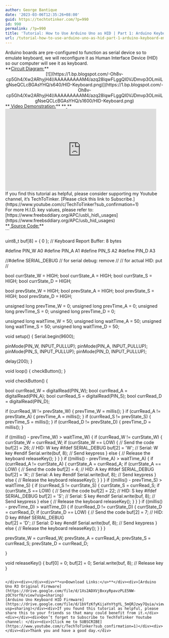 ```yaml
---
author: George Bantique
date: '2023-03-06T12:35:26+08:00'
guid: https://techtotinker.com/?p=990
id: 990
permalink: /?p=990
title: 'Tutorial: How to Use Arduino Uno as HID | Part 1: Arduino Keyboard Emulation'
url: /tutorial-how-to-use-arduino-uno-as-hid-part-1-arduino-keyboard-emulation679-revision-v1-Tutorial-How-to-Use-Arduino-Uno-as-HID-Part-1-Arduino-Keyboard-Emulation
---
```



<div>Arduino boards are pre-configured to function as serial device so to emulate keyboard, we will reconfigure it as Human Interface Device (HID) so our computer will see it as keyboard. </div><div></div><div>**<u>Circuit Diagram:</u>**</div><div><div style="clear: both; text-align: center;">[![](https://1.bp.blogspot.com/-Oh8v-cp5Gh4/Xw2ARhyjH4I/AAAAAAAAAM4/azq28lqwFLggQI0VJDmvp3OLmiiLgNseQCLcBGAsYHQ/s640/HID-Keyboard.png)](https://1.bp.blogspot.com/-Oh8v-cp5Gh4/Xw2ARhyjH4I/AAAAAAAAAM4/azq28lqwFLggQI0VJDmvp3OLmiiLgNseQCLcBGAsYHQ/s1600/HID-Keyboard.png)</div></div><div>**<u>  
</u><u>  
</u><u>  
</u><u>  
</u><u>  
</u><u>  
</u><u>  
</u><u>  
</u><u>  
</u><u>  
</u><u>  
</u><u>  
</u><u>  
</u><u>  
</u><u>  
</u><u>  
</u><u>  
</u><u>  
</u><u>  
</u><u>  
</u><u>  
</u><u>  
</u><u>  
</u><u>  
</u><u>  
</u><u>  
</u><u>  
</u><u>  
</u><u>  
</u><u>  
</u><u>  
</u><u>  
</u><u>  
</u><u>  
</u><u>Video Demonstration:</u>**  
**<u>  
</u>**<div style="clear: both; text-align: left;"><iframe allowfullscreen="" data-thumbnail-src="https://i.ytimg.com/vi/tvqA-JcTQNg/0.jpg" frameborder="0" height="260" loading="lazy" src="https://www.youtube.com/embed/tvqA-JcTQNg?feature=player_embedded" width="480"></iframe></div><div style="clear: both; text-align: left;"></div><div style="clear: both; text-align: left;"></div><div style="clear: both; text-align: left;"></div><div style="clear: both; text-align: left;"></div><div style="clear: both; text-align: left;">If you find this tutorial as helpful, please consider supporting my Youtube channel, it’s TechToTinker. [Please click this link to Subscribe.](https://www.youtube.com/c/TechToTinker?sub_confirmation=1)</div><div style="clear: both; text-align: left;"></div><div style="clear: both; text-align: left;"></div><div style="clear: both; text-align: left;">For more H.I.D. key values, please refer to:  
[https://www.freebsddiary.org/APC/usb\_hid\_usages](https://www.freebsddiary.org/APC/usb_hid_usages)</div>**<u>  
</u><u>  
</u><u>Source Code:</u>**

</div><div>```

uint8_t buf[8] = {
  0
};  // Keyboard Report Buffer: 8 bytes

#define PIN_W A0
#define PIN_A A1
#define PIN_S A2
#define PIN_D A3

//#define SERIAL_DEBUG  // for serial debug: remove //
                        // for actual HID: put //

bool currState_W = HIGH;
bool currState_A = HIGH;
bool currState_S = HIGH;
bool currState_D = HIGH;
          
bool prevState_W = HIGH; 
bool prevState_A = HIGH; 
bool prevState_S = HIGH; 
bool prevState_D = HIGH; 

unsigned long prevTime_W = 0;
unsigned long prevTime_A = 0;
unsigned long prevTime_S = 0;
unsigned long prevTime_D = 0;

unsigned long waitTime_W = 50;
unsigned long waitTime_A = 50;
unsigned long waitTime_S = 50;
unsigned long waitTime_D = 50;

void setup() 
{
  Serial.begin(9600);

  pinMode(PIN_W, INPUT_PULLUP);
  pinMode(PIN_A, INPUT_PULLUP);
  pinMode(PIN_S, INPUT_PULLUP);
  pinMode(PIN_D, INPUT_PULLUP);
  
  delay(200);
}

void loop() 
{
  checkButton();
}


void checkButton() {

  bool currRead_W = digitalRead(PIN_W);
  bool currRead_A = digitalRead(PIN_A);
  bool currRead_S = digitalRead(PIN_S);
  bool currRead_D = digitalRead(PIN_D);

  if (currRead_W != prevState_W) {
    prevTime_W = millis();
  }
  if (currRead_A != prevState_A) {
    prevTime_A = millis();
  }
  if (currRead_S != prevState_S) {
    prevTime_S = millis();
  }
  if (currRead_D != prevState_D) {
    prevTime_D = millis();
  }

  if ((millis() - prevTime_W) > waitTime_W) {
    if (currRead_W != currState_W) {
      currState_W = currRead_W;
      if (currState_W == LOW) {
        // Send the code
        buf[2] = 26;    // HID: W key
#ifdef SERIAL_DEBUG
        buf[2] = 'W';     // Serial: W key
#endif
        Serial.write(buf, 8); // Send keypress
      } else {
        // Release the keyboard
        releaseKey();
      }
    }
  }
  if ((millis() - prevTime_A) > waitTime_A) {
    if (currRead_A != currState_A) {
      currState_A = currRead_A;
      if (currState_A == LOW) {
        // Send the code
        buf[2] = 4;   // HID: A key
#ifdef SERIAL_DEBUG
        buf[2] = 'A';   // Serial: A key
#endif
        Serial.write(buf, 8); // Send keypress
      } else {
        // Release the keyboard
        releaseKey();
      }
    }
  }
  if ((millis() - prevTime_S) > waitTime_S) {
    if (currRead_S != currState_S) {
      currState_S = currRead_S;
      if (currState_S == LOW) {
        // Send the code
        buf[2] = 22;    // HID: S key
#ifdef SERIAL_DEBUG
        buf[2] = 'S';     // Serial: S key
#endif
        Serial.write(buf, 8); // Send keypress
      } else {
        // Release the keyboard
        releaseKey();
      }
    }
  }
  if ((millis() - prevTime_D) > waitTime_D) {
    if (currRead_D != currState_D) {
      currState_D = currRead_D;
      if (currState_D == LOW) {
        // Send the code
        buf[2] = 7;   // HID: D key
#ifdef SERIAL_DEBUG        
        buf[2] = 'D';   // Serial: D key
#endif
        Serial.write(buf, 8); // Send keypress
      } else {
        // Release the keyboard
        releaseKey();
      }
    }
  }

  prevState_W = currRead_W;
  prevState_A = currRead_A;
  prevState_S = currRead_S;
  prevState_D = currRead_D;

}

void releaseKey() 
{
  buf[0] = 0;
  buf[2] = 0;
  Serial.write(buf, 8); // Release key  
}

```

</div><div></div><div>**<u>Download Links:</u>**</div><div>[Arduino Uno R3 Original Firmware](https://drive.google.com/file/d/1Xs2ADXVjBxxyRpavzPLE5NW-zOCYorf0/view?usp=sharing)  
[Arduino Uno Keyboard HID Firmware](https://drive.google.com/file/d/1bVfzKfyKijaYnYtgYL_5mQRJzwy7Quia/view?usp=sharing)</div><div>If you found this tutorial as helpful, please share this to your friends so that many could benefit from it.</div><div></div><div>Don’t forget to Subscribe to TechToTinker Youtube channel: </div><div>[Click me to SUBSCRIBE](https://www.youtube.com/c/TechToTinker?sub_confirmation=1)</div><div></div><div>Thank you and have a good day.</div>